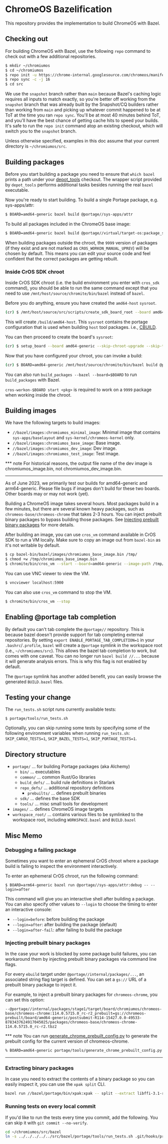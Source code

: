 # ChromeOS Bazelification

This repository provides the implementation to build ChromeOS with Bazel.

## Checking out

For building ChromeOS with Bazel, use the following `repo` command to check out
with a few additional repositories.

```sh
$ mkdir ~/chromiumos
$ cd ~/chromiumos
$ repo init -u https://chrome-internal.googlesource.com/chromeos/manifest-internal -g default,bazel -b snapshot
$ repo sync -c -j 16
$ cd src
```

We use the `snapshot` branch rather than `main` because Bazel's caching logic
requires all inputs to match exactly, so you're better off working from the
`snapshot` branch that was already built by the Snapshot/CQ builders rather
than working from `main` and picking up whatever commit happened to be at ToT
at the time you ran `repo sync`. You'll be at most 40 minutes behind ToT, and
you'll have the best chance of getting cache hits to speed your builds. It's
safe to run the `repo init` command atop an existing checkout, which will
switch you to the `snapshot` branch.

Unless otherwise specified, examples in this doc assume that your current
directory is `~/chromiumos/src`.

## Building packages

Before you start building a package you need to ensure that `which bazel` prints a path under
your [depot_tools] checkout. The wrapper script provided by `depot_tools` performs additional
tasks besides running the real `bazel` executable.

Now you're ready to start building. To build a single Portage package, e.g.
sys-apps/attr:

```sh
$ BOARD=amd64-generic bazel build @portage//sys-apps/attr
```

To build all packages included in the ChromeOS base image:

```sh
$ BOARD=amd64-generic bazel build @portage//virtual/target-os:package_set
```

When building packages outside the chroot, the `9999` version of packages (if they exist and are
not marked as `CROS_WORKON_MANUAL_UPREV`) will be chosen by default. This means you can edit
your source code and feel confident that the correct packages are getting rebuilt.

[depot_tools]: https://commondatastorage.googleapis.com/chrome-infra-docs/flat/depot_tools/docs/html/depot_tools_tutorial.html#_setting_up

### Inside CrOS SDK chroot

Inside CrOS SDK chroot (i.e. the build environment you enter with `cros_sdk` command), you should be able to run the same command except that you need to use `/mnt/host/source/chromite/bin/bazel` instead of `bazel`.

Before you do anything, ensure you have created the `amd64-host` `sysroot`.

```sh
(cr) $ /mnt/host/source/src/scripts/create_sdk_board_root --board amd64-host --profile sdk/bootstrap
```

This will create `/build/amd64-host`. This `sysroot` contains the portage configuration that is
used when building `host` tool packages. i.e., [CBUILD](https://wiki.gentoo.org/wiki/Embedded_Handbook/General/Introduction#Toolchain_tuples).

You can then proceed to create the board's `sysroot`:

```sh
(cr) $ setup_board --board amd64-generic --skip-chroot-upgrade --skip-toolchain-update
```

Now that you have configured your chroot, you can invoke a build:

```sh
(cr) $ BOARD=amd64-generic /mnt/host/source/chromite/bin/bazel build @portage//sys-apps/attr
```

You can also run `build_packages --bazel --board=$BOARD` to run `build_packages` with Bazel.

`cros-workon-$BOARD start <pkg>` is required to work on a `9999` package when working inside the
chroot.

## Building images

We have the following targets to build images:

- `//bazel/images:chromiumos_minimal_image`: Minimal image that contains
  `sys-apps/baselayout` and `sys-kernel/chromeos-kernel` only.
- `//bazel/images:chromiumos_base_image`: Base image.
- `//bazel/images:chromiumos_dev_image`: Dev image.
- `//bazel/images:chromiumos_test_image`: Test image.

*** note
For historical reasons, the output file name of the dev image is
chromiumos_image.bin, not chromiumos_dev_image.bin.
***

As of June 2023, we primarily test our builds for amd64-generic and
arm64-generic. Please file bugs if images don't build for these two boards.
Other boards may or may not work (yet).

Building a ChromeOS image takes several hours. Most packages build in a few
minutes, but there are several known heavy packages, such as
`chromeos-base/chromeos-chrome` that takes 2-3 hours. You can inject prebuilt
binary packages to bypass building those packages.
See [Injecting prebuilt binary packages](#injecting-prebuilt-binary-packages)
for more details.

After building an image, you can use `cros_vm` command available in CrOS SDK
to run a VM locally. Make sure to copy an image out from `bazel-bin` as it's not
writable by default.

```sh
$ cp bazel-bin/bazel/images/chromiumos_base_image.bin /tmp/
$ chmod +w /tmp/chromiumos_base_image.bin
$ chromite/bin/cros_vm --start --board=amd64-generic --image-path /tmp/chromiumos_base_image.bin
```

You can use VNC viewer to view the VM.
```sh
$ vncviewer localhost:5900
```

You can also use `cros_vm` command to stop the VM.
```sh
$ chromite/bin/cros_vm --stop
```

## Enabling @portage tab completion

By default you can't tab complete the `@portage//` repository. This is because
bazel doesn't provide support for tab completing external repositories. By
setting `export ENABLE_PORTAGE_TAB_COMPLETION=1` in your `.bashrc`/`.profile`,
`bazel` will create a `@portage` symlink in the workspace root (i.e.,
`~/chromiumos/src`). This allows the bazel tab completion to work, but comes
with one caveat. You can no longer run `bazel build //...` because it will
generate analysis errors. This is why this flag is not enabled by default.

The `@portage` symlink has another added benefit, you can easily browse the
generated `BUILD.bazel` files.

## Testing your change

The `run_tests.sh` script runs currently available tests:

```
$ portage/tools/run_tests.sh
```

Optionally, you can skip running some tests by specifying some of the following
environment variables when running `run_tests.sh`: `SKIP_CARGO_TESTS=1`,
`SKIP_BAZEL_TESTS=1`, `SKIP_PORTAGE_TESTS=1`.

## Directory structure

* `portage/` ... for building Portage packages (aka Alchemy)
    * `bin/` ... executables
    * `common/` ... common Rust/Go libraries
    * `build_defs/` ... build rule definitions in Starlark
    * `repo_defs/` ... additional repository definitions
        * `prebuilts/` ... defines prebuilt binaries
    * `sdk/` ... defines the base SDK
    * `tools/` ... misc small tools for development
* `images/` ... defines ChromeOS image targets
* `workspace_root/` ... contains various files to be symlinked to the workspace root, including `WORKSPACE.bazel` and `BUILD.bazel`

## Misc Memo

### Debugging a failing package

Sometimes you want to enter an ephemeral CrOS chroot where a package build is
failing to inspect the environment interactively.

To enter an ephemeral CrOS chroot, run the following command:

```
$ BOARD=arm64-generic bazel run @portage//sys-apps/attr:debug -- --login=after
```

This command will give you an interactive shell after building a package.
You can also specify other values to `--login` to choose the timing to enter
an interactive console:

- `--login=before`: before building the package
- `--login=after`: after building the package (default)
- `--login=after-fail`: after failing to build the package

### Injecting prebuilt binary packages

In the case your work is blocked by some package build failures, you can
workaround them by injecting prebuilt binary packages via command line flags.

For every `ebuild` target under `@portage//internal/packages/...`, an associated
string flag target is defined. You can set a `gs://` URL of a prebuilt binary
package to inject it.

For example, to inject a prebuilt binary packages for `chromeos-chrome`, you can
set this option:

```
--@portage//internal/packages/stage1/target/board/chromiumos/chromeos-base/chromeos-chrome:114.0.5715.0_rc-r2_prebuilt=gs://chromeos-prebuilt/board/amd64-generic/postsubmit-R114-15427.0.0-49533-8783437624917045025/packages/chromeos-base/chromeos-chrome-114.0.5715.0_rc-r2.tbz2
```

*** note
You can run [generate_chrome_prebuilt_config.py] to generate the prebuilt config
for the current version of chromeos-chrome.

```sh
% BOARD=amd64-generic portage/tools/generate_chrome_prebuilt_config.py
```

***

[generate_chrome_prebuilt_config.py]: ./portage/tools/generate_chrome_prebuilt_config.py

### Extracting binary packages

In case you need to extract the contents of a binary package so you can easily
inspect it, you can use the `xpak split` CLI.

```sh
bazel run //bazel/portage/bin/xpak:xpak -- split --extract libffi-3.1-r8.tbz2 libusb-0-r2.tbz2
```

### Running tests on every local commit

If you'd like to run the tests every time you commit, add the following. You can
skip it with `git commit --no-verify`.

```sh
cd ~/chromiumos/src/bazel
ln -s ../../../../../src/bazel/portage/tools/run_tests.sh .git/hooks/pre-commit
```
